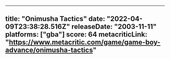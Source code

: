 
---
title: "Onimusha Tactics"
date: "2022-04-09T23:38:28.516Z"
releaseDate: "2003-11-11"
platforms: ["gba"]
score: 64
metacriticLink: "https://www.metacritic.com/game/game-boy-advance/onimusha-tactics"
---
